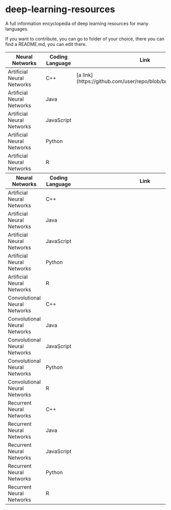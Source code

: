 # deep-learning-resources
A full information encyclopedia of deep learning resources for many languages.

If you want to contribute, you can go to folder of your choice, there you can find a README.md, you can edit there.
<table>
    <thead>
      <tr>
        <th>Neural Networks</th>
        <th>Coding Language</th>
        <th>Link</th>
      </tr>
    </thead>
    <tbody>
        <tr>
            <td>Artificial Neural Networks</td>
            <td>C++</td>
            <td>[a link](https://github.com/user/repo/blob/branch/other_file.md)</td>
        </tr>
        <tr>
            <td>Artificial Neural Networks</td>
            <td>Java</td>
            <td></td>
        </tr>
        <tr>
            <td>Artificial Neural Networks</td>
            <td>JavaScript</td>
            <td></td>
        </tr>
        <tr>
            <td>Artificial Neural Networks</td>
            <td>Python</td>
            <td></td>
        </tr>
        <tr>
            <td>Artificial Neural Networks</td>
            <td>R</td>
            <td></td>
        </tr>
        <thead>
      <tr>
        <th>Neural Networks</th>
        <th>Coding Language</th>
        <th>Link</th>
      </tr>
    </thead>
    <tbody>
        <tr>
            <td>Artificial Neural Networks</td>
            <td>C++</td>
            <td></td>
        </tr>
        <tr>
            <td>Artificial Neural Networks</td>
            <td>Java</td>
            <td></td>
        </tr>
        <tr>
            <td>Artificial Neural Networks</td>
            <td>JavaScript</td>
            <td></td>
        </tr>
        <tr>
            <td>Artificial Neural Networks</td>
            <td>Python</td>
            <td></td>
        </tr>
        <tr>
            <td>Artificial Neural Networks</td>
            <td>R</td>
            <td></td>
        </tr>
        <tr>
            <td>Convolutional Neural Networks</td>
            <td>C++</td>
            <td></td>
        </tr>
        <tr>
            <td>Convolutional Neural Networks</td>
            <td>Java</td>
            <td></td>
        </tr>
        <tr>
            <td>Convolutional Neural Networks</td>
            <td>JavaScript</td>
            <td></td>
        </tr>
        <tr>
            <td>Convolutional Neural Networks</td>
            <td>Python</td>
            <td></td>
        </tr>
        <tr>
            <td>Convolutional Neural Networks</td>
            <td>R</td>
            <td></td>
        </tr>
        <tr>
            <td>Recurrent Neural Networks</td>
            <td>C++</td>
            <td></td>
        </tr>
        <tr>
            <td>Recurrent Neural Networks</td>
            <td>Java</td>
            <td></td>
        </tr>
        <tr>
            <td>Recurrent Neural Networks</td>
            <td>JavaScript</td>
            <td></td>
        </tr>
        <tr>
            <td>Recurrent Neural Networks</td>
            <td>Python</td>
            <td></td>
        </tr>
        <tr>
            <td>Recurrent Neural Networks</td>
            <td>R</td>
            <td></td>
        </tr>
    </tbody>
  </table>